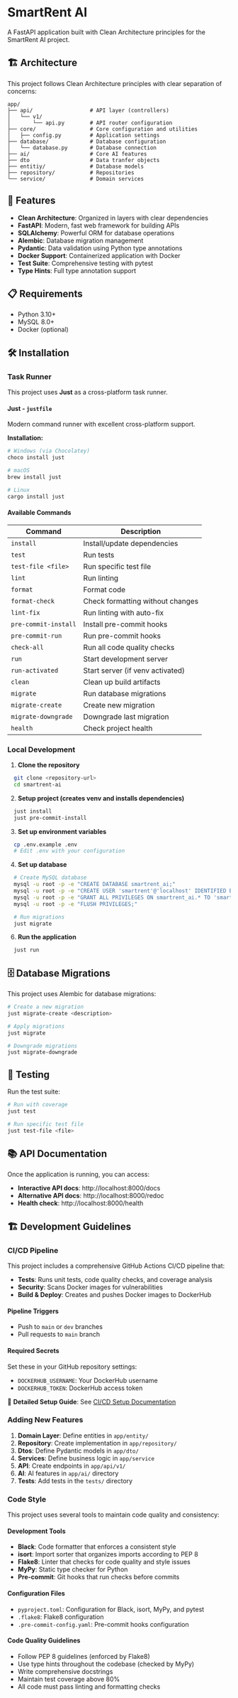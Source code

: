 # SmartRent AI

A FastAPI application built with Clean Architecture principles for the SmartRent AI project.

## 🏗️ Architecture

This project follows Clean Architecture principles with clear separation of concerns:

```
app/
├── api/                  # API layer (controllers)
│   └── v1/
│       └── api.py        # API router configuration
├── core/                 # Core configuration and utilities
│   ├── config.py         # Application settings
├── database/             # Database configuration
│   └── database.py       # Database connection
├── ai/                   # Core AI features
├── dto                   # Data tranfer objects
├── entitiy/              # Database models
├── repository/           # Repositories
└── service/              # Domain services
```

## 🚀 Features

- **Clean Architecture**: Organized in layers with clear dependencies
- **FastAPI**: Modern, fast web framework for building APIs
- **SQLAlchemy**: Powerful ORM for database operations
- **Alembic**: Database migration management
- **Pydantic**: Data validation using Python type annotations
- **Docker Support**: Containerized application with Docker
- **Test Suite**: Comprehensive testing with pytest
- **Type Hints**: Full type annotation support

## 📋 Requirements

- Python 3.10+
- MySQL 8.0+
- Docker (optional)

## 🛠️ Installation

### Task Runner

This project uses **Just** as a cross-platform task runner.

#### **Just** - `justfile`

Modern command runner with excellent cross-platform support.

**Installation:**

```bash
# Windows (via Chocolatey)
choco install just

# macOS
brew install just

# Linux
cargo install just
```

#### Available Commands

| Command              | Description                      |
| -------------------- | -------------------------------- |
| `install`            | Install/update dependencies      |
| `test`               | Run tests                        |
| `test-file <file>`   | Run specific test file           |
| `lint`               | Run linting                      |
| `format`             | Format code                      |
| `format-check`       | Check formatting without changes |
| `lint-fix`           | Run linting with auto-fix        |
| `pre-commit-install` | Install pre-commit hooks         |
| `pre-commit-run`     | Run pre-commit hooks             |
| `check-all`          | Run all code quality checks      |
| `run`                | Start development server         |
| `run-activated`      | Start server (if venv activated) |
| `clean`              | Clean up build artifacts         |
| `migrate`            | Run database migrations          |
| `migrate-create`     | Create new migration             |
| `migrate-downgrade`  | Downgrade last migration         |
| `health`             | Check project health             |

### Local Development

1. **Clone the repository**

```bash
  git clone <repository-url>
  cd smartrent-ai
```

2. **Setup project (creates venv and installs dependencies)**

```bash
  just install
  just pre-commit-install
```

3. **Set up environment variables**

```bash
  cp .env.example .env
  # Edit .env with your configuration
```

4. **Set up database**

```bash
  # Create MySQL database
  mysql -u root -p -e "CREATE DATABASE smartrent_ai;"
  mysql -u root -p -e "CREATE USER 'smartrent'@'localhost' IDENTIFIED BY 'password';"
  mysql -u root -p -e "GRANT ALL PRIVILEGES ON smartrent_ai.* TO 'smartrent'@'localhost';"
  mysql -u root -p -e "FLUSH PRIVILEGES;"

  # Run migrations
  just migrate
```

6. **Run the application**

```bash
  just run
```

## 🗄️ Database Migrations

This project uses Alembic for database migrations:

```bash
# Create a new migration
just migrate-create <description>

# Apply migrations
just migrate

# Downgrade migrations
just migrate-downgrade
```

## 🧪 Testing

Run the test suite:

```bash
# Run with coverage
just test

# Run specific test file
just test-file <file>
```

## 📚 API Documentation

Once the application is running, you can access:

- **Interactive API docs**: http://localhost:8000/docs
- **Alternative API docs**: http://localhost:8000/redoc
- **Health check**: http://localhost:8000/health

## 🏗️ Development Guidelines

### CI/CD Pipeline

This project includes a comprehensive GitHub Actions CI/CD pipeline that:

- **Tests**: Runs unit tests, code quality checks, and coverage analysis
- **Security**: Scans Docker images for vulnerabilities
- **Build & Deploy**: Creates and pushes Docker images to DockerHub

#### Pipeline Triggers

- Push to `main` or `dev` branches
- Pull requests to `main` branch

#### Required Secrets

Set these in your GitHub repository settings:

- `DOCKERHUB_USERNAME`: Your DockerHub username
- `DOCKERHUB_TOKEN`: DockerHub access token

📖 **Detailed Setup Guide**: See [CI/CD Setup Documentation](docs/ci-cd-setup.md)

### Adding New Features

1. **Domain Layer**: Define entities in `app/entity/`
2. **Repository**: Create implementation in `app/repository/`
3. **Dtos**: Define Pydantic models in `app/dto/`
4. **Services**: Define business logic in `app/service`
5. **API**: Create endpoints in `app/api/v1/`
6. **AI**: AI features in `app/ai/` directory
7. **Tests**: Add tests in the `tests/` directory

### Code Style

This project uses several tools to maintain code quality and consistency:

#### Development Tools

- **Black**: Code formatter that enforces a consistent style
- **isort**: Import sorter that organizes imports according to PEP 8
- **Flake8**: Linter that checks for code quality and style issues
- **MyPy**: Static type checker for Python
- **Pre-commit**: Git hooks that run checks before commits

#### Configuration Files

- `pyproject.toml`: Configuration for Black, isort, MyPy, and pytest
- `.flake8`: Flake8 configuration
- `.pre-commit-config.yaml`: Pre-commit hooks configuration

#### Code Quality Guidelines

- Follow PEP 8 guidelines (enforced by Flake8)
- Use type hints throughout the codebase (checked by MyPy)
- Write comprehensive docstrings
- Maintain test coverage above 80%
- All code must pass linting and formatting checks
